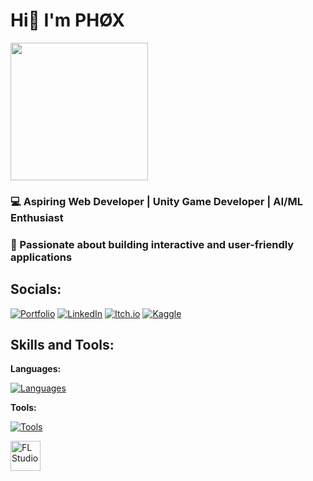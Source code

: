 # Hi👋 I'm PHØX

<img src="Assets/Hollow Knight.gif" width="220">

### 💻 Aspiring Web Developer | Unity Game Developer | AI/ML Enthusiast

### 🎯 Passionate about building interactive and user-friendly applications

## Socials:

[![Portfolio](https://img.shields.io/badge/Portfolio-000000?style=for-the-badge&logo=About.me&logoColor=white)](https://phox-9.github.io/Resume/)
[![LinkedIn](https://img.shields.io/badge/LinkedIn-0A66C2?style=for-the-badge&logo=linkedin&logoColor=white)](https://www.linkedin.com/in/ibrahim-raza-beg-0701a3315/)
[![Itch.io](https://img.shields.io/badge/Itch.io-FA5C5C?style=for-the-badge&logo=itchdotio&logoColor=white)](https://phox9.itch.io/)
[![Kaggle](https://img.shields.io/badge/Kaggle-20BEFF?style=for-the-badge&logo=kaggle&logoColor=white)](https://www.kaggle.com/ibrahimrazabeg)

## Skills and Tools:

**Languages:**

[![Languages](https://skillicons.dev/icons?i=java,cpp,c,cs,python,js,html,css)]()

**Tools:**

[![Tools](https://skillicons.dev/icons?i=figma,unity)]()

<img src="assets/flstudio.png" width="48" height="48" alt="FL Studio" />
<!--
**PHOX-9/PHOX-9** is a ✨ _special_ ✨ repository because its `README.md` (this file) appears on your GitHub profile.

Here are some ideas to get you started:

- 🔭 I’m currently working on ...
- 🌱 I’m currently learning ...
- 👯 I’m looking to collaborate on ...
- 🤔 I’m looking for help with ...
- 💬 Ask me about ...
- 📫 How to reach me: ...
- 😄 Pronouns: ...
- ⚡ Fun fact: ...
  -->
